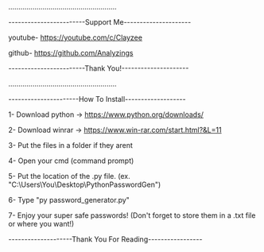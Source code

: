 ......................................................

------------------------Support Me---------------------

youtube- https://youtube.com/c/Clayzee

github- https://github.com/Analyzings

------------------------Thank You!---------------------

......................................................

----------------------How To Install-------------------

1- Download python -> https://www.python.org/downloads/

2- Download winrar -> https://www.win-rar.com/start.html?&L=11

3- Put the files in a folder if they arent

4- Open your cmd (command prompt) 

5- Put the location of the .py file. (ex. "C:\Users\You\Desktop\PythonPasswordGen")

6- Type "py password_generator.py" 

7- Enjoy your super safe passwords! (Don't forget to store them in a .txt file or where you want!)

--------------------Thank You For Reading-----------------
